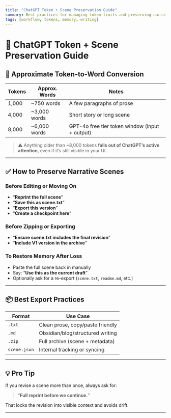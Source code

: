```yaml
---
title: "ChatGPT Token + Scene Preservation Guide"
summary: Best practices for managing token limits and preserving narrative in longform writing with ChatGPT
tags: [workflow, tokens, memory, writing]
---
```


# 🧠 ChatGPT Token + Scene Preservation Guide

## 📏 Approximate Token-to-Word Conversion

| Tokens | Approx. Words | Notes |
|--------|---------------|-------|
| 1,000  | ~750 words    | A few paragraphs of prose |
| 4,000  | ~3,000 words  | Short story or long scene |
| 8,000  | ~6,000 words  | GPT-4o free tier token window (input + output) |

> ⚠️ Anything older than ~8,000 tokens **falls out of ChatGPT’s active attention**, even if it’s still visible in your UI.

---

## ✅ How to Preserve Narrative Scenes

### Before Editing or Moving On
- “**Reprint the full scene**”  
- “**Save this as scene.txt**”  
- “**Export this version**”  
- “**Create a checkpoint here**”

### Before Zipping or Exporting
- “**Ensure scene.txt includes the final revision**”  
- “**Include V1 version in the archive**”

### To Restore Memory After Loss
- Paste the full scene back in manually  
- Say: “**Use this as the current draft**”  
- Optionally ask for a re-export (`scene.txt`, `readme.md`, etc.)

---

## 📦 Best Export Practices

| Format        | Use Case                          |
|---------------|-----------------------------------|
| `.txt`        | Clean prose, copy/paste friendly  |
| `.md`         | Obsidian/blog/structured writing  |
| `.zip`        | Full archive (scene + metadata)   |
| `scene.json`  | Internal tracking or syncing      |

---

## 💡 Pro Tip

If you revise a scene more than once, always ask for:
> “**Full reprint before we continue.**”

That locks the revision into visible context and avoids drift.

---

